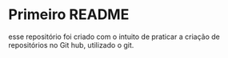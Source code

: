 # Primeiro README

esse repositório foi criado com o intuito de praticar a criação de repositórios no Git hub, utilizado o git.
